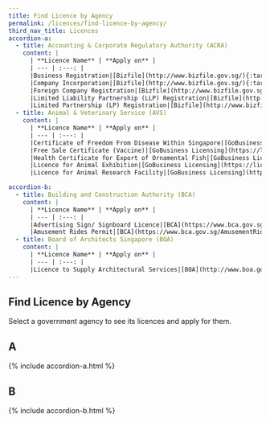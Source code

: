 ```yaml
---
title: Find Licence by Agency
permalink: /licences/find-licence-by-agency/
third_nav_title: Licences
accordion-a:
  - title: Accounting & Corporate Regulatory Authority (ACRA)
    content: |
      | **Licence Name** | **Apply on** |
      | --- | :---: |
      |Business Registration|[Bizfile](http://www.bizfile.gov.sg/){:target="_blank"}|
      |Company Incorporation|[Bizfile](http://www.bizfile.gov.sg/){:target="_blank"}|
      |Foreign Company Registration|[Bizfile](http://www.bizfile.gov.sg/){:target="_blank"}|
      |Limited Liability Partnership (LLP) Registration|[Bizfile](http://www.bizfile.gov.sg/){:target="_blank"}|
      |Limited Partnership (LP) Registration|[Bizfile](http://www.bizfile.gov.sg/){:target="_blank"}|
  - title: Animal & Veterinary Service (AVS)
    content: |
      | **Licence Name** | **Apply on** |
      | --- | :---: |
      |Certificate of Freedom From Disease Within Singapore|[GoBusiness Licensing](https://licence1.business.gov.sg/licence1/neweadvisor/licenceApplication.action){:target="_blank"}|
      |Free Sale Certificate (Vaccine)|[GoBusiness Licensing](https://licence1.business.gov.sg/licence1/neweadvisor/licenceApplication.action){:target="_blank"}|
      |Health Certificate for Export of Ornamental Fish|[GoBusiness Licensing](https://licence1.business.gov.sg/licence1/neweadvisor/licenceApplication.action){:target="_blank"}|
      |Licence for Animal Exhibition|[GoBusiness Licensing](https://licence1.business.gov.sg/licence1/neweadvisor/licenceApplication.action){:target="_blank"}|
      |Licence for Animal Research Facility|[GoBusiness Licensing](https://licence1.business.gov.sg/licence1/neweadvisor/licenceApplication.action){:target="_blank"}|

accordion-b:
  - title: Building and Construction Authority (BCA)
    content: |
      | **Licence Name** | **Apply on** |
      | --- | :---: |
      |Advertising Sign/ Signboard Licence|[BCA](https://www.bca.gov.sg/AdvertisementLicence){:target="_blank"}|
      |Amusement Rides Permit|[BCA](https://www.bca.gov.sg/AmusementRideSafety/arsa_faq.html){:target="_blank"}|
  - title: Board of Architects Singapore (BOA)
    content: |
      | **Licence Name** | **Apply on** |
      | --- | :---: |
      |Licence to Supply Architectural Services|[BOA](http://www.boa.gov.sg/rule_law/apart6.html#sec20){:target="_blank"}|
---
```


## Find Licence by Agency

Select a government agency to see its licences and apply for them.

## A

{% include accordion-a.html %}

## B

{% include accordion-b.html %}